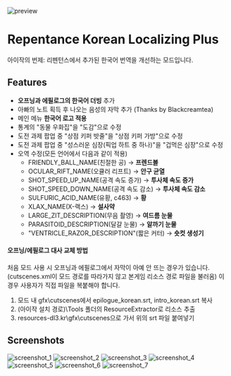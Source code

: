 ![preview](https://github.com/sawalk/Korean-Localizing-Plus/assets/76607639/15796204-d201-4448-b21f-549be0348381)

# Repentance Korean Localizing Plus
아이작의 번제: 리펜턴스에서 추가된 한국어 번역을 개선하는 모드입니다. 
## Features
* **오프닝과 에필로그의 한국어 더빙** 추가
* 아빠의 노트 획득 후 나오는 음성의 자막 추가 (Thanks by Blackcreamtea)
* 메인 메뉴 **한국어 로고 적용**
* 통계의 "동물 우화집"을 "도감"으로 수정
* 도전 과제 팝업 중 "상점 키퍼 밧줄"을 "상점 키퍼 가방"으로 수정
* 도전 과제 팝업 중 "성스러운 심장(픽업 하트 중 하나)"을 "겁먹은 심장"으로 수정
* 오역 수정(모든 언어에서 다음과 같이 적용)
  * FRIENDLY_BALL_NAME(친절한 공) → **프렌드볼**
  * OCULAR_RIFT_NAME(오큘러 리프트) → **안구 균열**
  * SHOT_SPEED_UP_NAME(공격 속도 증가) → **투사체 속도 증가**
  * SHOT_SPEED_DOWN_NAME(공격 속도 감소) → **투사체 속도 감소**
  * SULFURIC_ACID_NAME(유황, c463) → **황**
  * XLAX_NAME(X-랙스) → **설사약**
  * LARGE_ZIT_DESCRIPTION(무음 촬영) → **여드름 눈물**
  * PARASITOID_DESCRIPTION(달걀 눈물) → **알까기 눈물**
  * "VENTRICLE_RAZOR_DESCRIPTION"(짧은 커터) → **숏컷 생성기**
#### 오프닝/에필로그 대사 교체 방법
처음 모드 사용 시 오프닝과 에필로그에서 자막이 아예 안 뜨는 경우가 있습니다. (cutscenes.xml이 모드 경로를 따라가지 않고 본게임 리소스 경로 파일을 불러옴) 이 경우 사용자가 직접 파일을 복붙해야 합니다.   
 1. 모드 내 gfx\cutscenes에서 epilogue_korean.srt, intro_korean.srt 복사
 2. (아이작 설치 경로)\Tools 폴더의 ResourceExtractor로 리소스 추출
 3. resources-dl3.kr\gfx\cutscenes으로 가서 위의 srt 파일 붙여넣기

## Screenshots
![screenshot_1](https://github.com/sawalk/Korean-Localizing-Plus/assets/76607639/449766c2-f6fc-420a-9e8d-732521bc4038)
![screenshot_2](https://github.com/sawalk/Korean-Localizing-Plus/assets/76607639/55f8b55b-feb7-45a9-a17a-c92e22d295bf)
![screenshot_3](https://github.com/sawalk/Korean-Localizing-Plus/assets/76607639/cf3f3518-b625-4346-88db-e8dcd1ca4965)
![screenshot_4](https://github.com/sawalk/Korean-Localizing-Plus/assets/76607639/7147def3-5734-4606-9c51-c5a93aae9580)
![screenshot_5](https://github.com/sawalk/Korean-Localizing-Plus/assets/76607639/ef9d840d-5708-41b7-acca-a67923cf2a80)
![screenshot_6](https://github.com/sawalk/Korean-Localizing-Plus/assets/76607639/956b70d0-2913-495d-a101-7ad033fad567)
![screenshot_7](https://github.com/sawalk/Korean-Localizing-Plus/assets/76607639/5695fe4c-6c7b-4540-8c09-9d2299e2bf8e)

